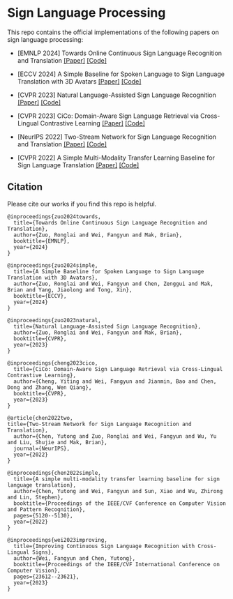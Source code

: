 # Sign Language Processing

This repo contains the official implementations of the following papers on sign language processing:

- [EMNLP 2024] Towards Online Continuous Sign Language Recognition and Translation [[Paper]](https://arxiv.org/abs/2401.05336v2) [[Code]](https://github.com/FangyunWei/SLRT/tree/main/Online)

- [ECCV 2024] A Simple Baseline for Spoken Language to Sign Language Translation with 3D Avatars [[Paper]](https://arxiv.org/abs/2401.04730) [[Code]](https://github.com/FangyunWei/SLRT/tree/main/Spoken2Sign)

- [CVPR 2023] Natural Language-Assisted Sign Language Recognition [[Paper]](https://arxiv.org/abs/2303.12080) [[Code]](https://github.com/FangyunWei/SLRT/tree/main/NLA-SLR)

- [CVPR 2023] CiCo: Domain-Aware Sign Language Retrieval via Cross-Lingual Contrastive Learning [[Paper]](https://arxiv.org/abs/2303.12793) [[Code]](https://github.com/FangyunWei/SLRT/tree/main/CiCo)

- [NeurIPS 2022] Two-Stream Network for Sign Language Recognition and Translation [[Paper]](https://arxiv.org/abs/2211.01367) [[Code]](https://github.com/FangyunWei/SLRT/tree/main/TwoStreamNetwork)

- [CVPR 2022] A Simple Multi-Modality Transfer Learning Baseline for Sign Language Translation [[Paper]](https://arxiv.org/abs/2203.04287) [[Code]](https://github.com/FangyunWei/SLRT/tree/main/TwoStreamNetwork)

## Citation
Please cite our works if you find this repo is helpful.
```
@inproceedings{zuo2024towards,
  title={Towards Online Continuous Sign Language Recognition and Translation},
  author={Zuo, Ronglai and Wei, Fangyun and Mak, Brian},
  booktitle={EMNLP},
  year={2024}
}

@inproceedings{zuo2024simple,
  title={A Simple Baseline for Spoken Language to Sign Language Translation with 3D Avatars},
  author={Zuo, Ronglai and Wei, Fangyun and Chen, Zenggui and Mak, Brian and Yang, Jiaolong and Tong, Xin},
  booktitle={ECCV},
  year={2024}
}

@inproceedings{zuo2023natural,
  title={Natural Language-Assisted Sign Language Recognition},
  author={Zuo, Ronglai and Wei, Fangyun and Mak, Brian},
  booktitle={CVPR},
  year={2023}
}

@inproceedings{cheng2023cico,
  title={CiCo: Domain-Aware Sign Language Retrieval via Cross-Lingual Contrastive Learning},
  author={Cheng, Yiting and Wei, Fangyun and Jianmin, Bao and Chen, Dong and Zhang, Wen Qiang},
  booktitle={CVPR},
  year={2023}
}

@article{chen2022two,
title={Two-Stream Network for Sign Language Recognition and Translation},
  author={Chen, Yutong and Zuo, Ronglai and Wei, Fangyun and Wu, Yu and Liu, Shujie and Mak, Brian},
  journal={NeurIPS},
  year={2022}
}

@inproceedings{chen2022simple,
  title={A simple multi-modality transfer learning baseline for sign language translation},
  author={Chen, Yutong and Wei, Fangyun and Sun, Xiao and Wu, Zhirong and Lin, Stephen},
  booktitle={Proceedings of the IEEE/CVF Conference on Computer Vision and Pattern Recognition},
  pages={5120--5130},
  year={2022}
}

@inproceedings{wei2023improving,
  title={Improving Continuous Sign Language Recognition with Cross-Lingual Signs},
  author={Wei, Fangyun and Chen, Yutong},
  booktitle={Proceedings of the IEEE/CVF International Conference on Computer Vision},
  pages={23612--23621},
  year={2023}
}
```
